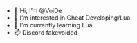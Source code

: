 - 👋 Hi, I’m @VoiDe
- 👀 I’m interested in Cheat Developing/Lua
- 🌱 I’m currently learning Lua
- 📫 Discord fakevoided
